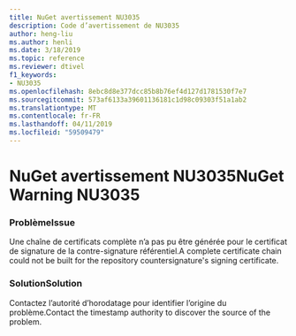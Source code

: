 ```yaml
---
title: NuGet avertissement NU3035
description: Code d’avertissement de NU3035
author: heng-liu
ms.author: henli
ms.date: 3/18/2019
ms.topic: reference
ms.reviewer: dtivel
f1_keywords:
- NU3035
ms.openlocfilehash: 8ebc8d8e377dcc85b8b76ef4d127d1781530f7e7
ms.sourcegitcommit: 573af6133a39601136181c1d98c09303f51a1ab2
ms.translationtype: MT
ms.contentlocale: fr-FR
ms.lasthandoff: 04/11/2019
ms.locfileid: "59509479"
---
```

# <a name="nuget-warning-nu3035"></a><span data-ttu-id="f0fdc-103">NuGet avertissement NU3035</span><span class="sxs-lookup"><span data-stu-id="f0fdc-103">NuGet Warning NU3035</span></span>

### <a name="issue"></a><span data-ttu-id="f0fdc-104">Problème</span><span class="sxs-lookup"><span data-stu-id="f0fdc-104">Issue</span></span>

<span data-ttu-id="f0fdc-105">Une chaîne de certificats complète n’a pas pu être générée pour le certificat de signature de la contre-signature référentiel.</span><span class="sxs-lookup"><span data-stu-id="f0fdc-105">A complete certificate chain could not be built for the repository countersignature's signing certificate.</span></span>


### <a name="solution"></a><span data-ttu-id="f0fdc-106">Solution</span><span class="sxs-lookup"><span data-stu-id="f0fdc-106">Solution</span></span>

<span data-ttu-id="f0fdc-107">Contactez l’autorité d’horodatage pour identifier l’origine du problème.</span><span class="sxs-lookup"><span data-stu-id="f0fdc-107">Contact the timestamp authority to discover the source of the problem.</span></span>